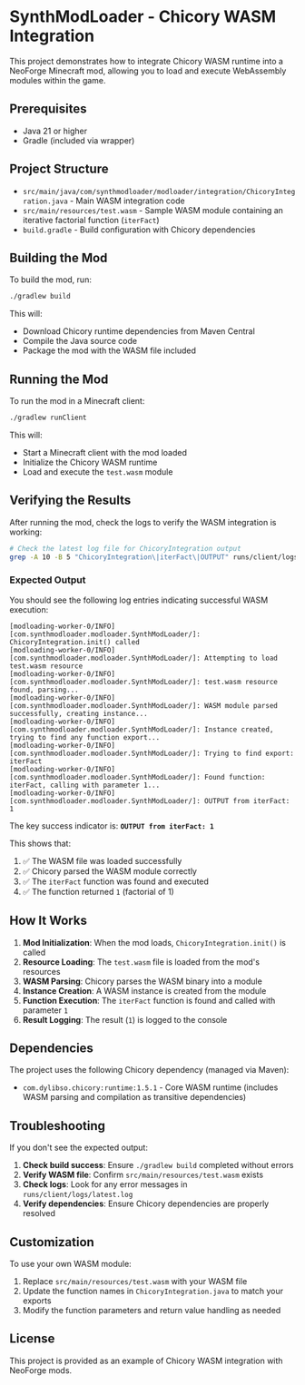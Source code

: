 # SynthModLoader - Chicory WASM Integration

This project demonstrates how to integrate Chicory WASM runtime into a NeoForge Minecraft mod, allowing you to load and execute WebAssembly modules within the game.

## Prerequisites

- Java 21 or higher
- Gradle (included via wrapper)

## Project Structure

- `src/main/java/com/synthmodloader/modloader/integration/ChicoryIntegration.java` - Main WASM integration code
- `src/main/resources/test.wasm` - Sample WASM module containing an iterative factorial function (`iterFact`)
- `build.gradle` - Build configuration with Chicory dependencies

## Building the Mod

To build the mod, run:

```bash
./gradlew build
```

This will:
- Download Chicory runtime dependencies from Maven Central
- Compile the Java source code
- Package the mod with the WASM file included

## Running the Mod

To run the mod in a Minecraft client:

```bash
./gradlew runClient
```

This will:
- Start a Minecraft client with the mod loaded
- Initialize the Chicory WASM runtime
- Load and execute the `test.wasm` module

## Verifying the Results

After running the mod, check the logs to verify the WASM integration is working:

```bash
# Check the latest log file for ChicoryIntegration output
grep -A 10 -B 5 "ChicoryIntegration\|iterFact\|OUTPUT" runs/client/logs/latest.log
```

### Expected Output

You should see the following log entries indicating successful WASM execution:

```
[modloading-worker-0/INFO] [com.synthmodloader.modloader.SynthModLoader/]: ChicoryIntegration.init() called
[modloading-worker-0/INFO] [com.synthmodloader.modloader.SynthModLoader/]: Attempting to load test.wasm resource
[modloading-worker-0/INFO] [com.synthmodloader.modloader.SynthModLoader/]: test.wasm resource found, parsing...
[modloading-worker-0/INFO] [com.synthmodloader.modloader.SynthModLoader/]: WASM module parsed successfully, creating instance...
[modloading-worker-0/INFO] [com.synthmodloader.modloader.SynthModLoader/]: Instance created, trying to find any function export...
[modloading-worker-0/INFO] [com.synthmodloader.modloader.SynthModLoader/]: Trying to find export: iterFact
[modloading-worker-0/INFO] [com.synthmodloader.modloader.SynthModLoader/]: Found function: iterFact, calling with parameter 1...
[modloading-worker-0/INFO] [com.synthmodloader.modloader.SynthModLoader/]: OUTPUT from iterFact: 1
```

The key success indicator is: **`OUTPUT from iterFact: 1`**

This shows that:
1. ✅ The WASM file was loaded successfully
2. ✅ Chicory parsed the WASM module correctly
3. ✅ The `iterFact` function was found and executed
4. ✅ The function returned `1` (factorial of 1)

## How It Works

1. **Mod Initialization**: When the mod loads, `ChicoryIntegration.init()` is called
2. **Resource Loading**: The `test.wasm` file is loaded from the mod's resources
3. **WASM Parsing**: Chicory parses the WASM binary into a module
4. **Instance Creation**: A WASM instance is created from the module
5. **Function Execution**: The `iterFact` function is found and called with parameter `1`
6. **Result Logging**: The result (`1`) is logged to the console

## Dependencies

The project uses the following Chicory dependency (managed via Maven):

- `com.dylibso.chicory:runtime:1.5.1` - Core WASM runtime (includes WASM parsing and compilation as transitive dependencies)

## Troubleshooting

If you don't see the expected output:

1. **Check build success**: Ensure `./gradlew build` completed without errors
2. **Verify WASM file**: Confirm `src/main/resources/test.wasm` exists
3. **Check logs**: Look for any error messages in `runs/client/logs/latest.log`
4. **Verify dependencies**: Ensure Chicory dependencies are properly resolved

## Customization

To use your own WASM module:

1. Replace `src/main/resources/test.wasm` with your WASM file
2. Update the function names in `ChicoryIntegration.java` to match your exports
3. Modify the function parameters and return value handling as needed

## License

This project is provided as an example of Chicory WASM integration with NeoForge mods.